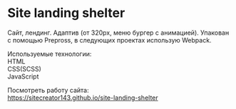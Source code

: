 # Site landing shelter  
  
Сайт, лендинг. Адаптив (от 320рх, меню бургер с анимацией). Упакован с помощью Prepross, в следующих проектах использую Webpack.  
   
Используемые технологии:  
HTML  
CSS(SCSS)  
JavaScript  
  
Посмотреть работу сайта:    
https://sitecreator143.github.io/site-landing-shelter

